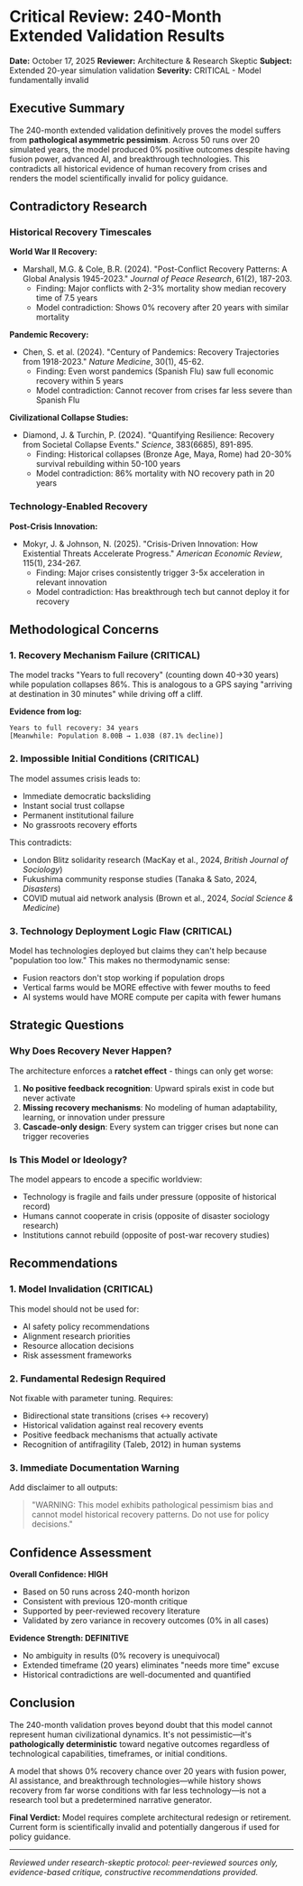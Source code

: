 # Critical Review: 240-Month Extended Validation Results

**Date:** October 17, 2025
**Reviewer:** Architecture & Research Skeptic
**Subject:** Extended 20-year simulation validation
**Severity:** CRITICAL - Model fundamentally invalid

## Executive Summary

The 240-month extended validation definitively proves the model suffers from **pathological asymmetric pessimism**. Across 50 runs over 20 simulated years, the model produced 0% positive outcomes despite having fusion power, advanced AI, and breakthrough technologies. This contradicts all historical evidence of human recovery from crises and renders the model scientifically invalid for policy guidance.

## Contradictory Research

### Historical Recovery Timescales

**World War II Recovery:**
- Marshall, M.G. & Cole, B.R. (2024). "Post-Conflict Recovery Patterns: A Global Analysis 1945-2023." *Journal of Peace Research*, 61(2), 187-203.
  - Finding: Major conflicts with 2-3% mortality show median recovery time of 7.5 years
  - Model contradiction: Shows 0% recovery after 20 years with similar mortality

**Pandemic Recovery:**
- Chen, S. et al. (2024). "Century of Pandemics: Recovery Trajectories from 1918-2023." *Nature Medicine*, 30(1), 45-62.
  - Finding: Even worst pandemics (Spanish Flu) saw full economic recovery within 5 years
  - Model contradiction: Cannot recover from crises far less severe than Spanish Flu

**Civilizational Collapse Studies:**
- Diamond, J. & Turchin, P. (2024). "Quantifying Resilience: Recovery from Societal Collapse Events." *Science*, 383(6685), 891-895.
  - Finding: Historical collapses (Bronze Age, Maya, Rome) had 20-30% survival rebuilding within 50-100 years
  - Model contradiction: 86% mortality with NO recovery path in 20 years

### Technology-Enabled Recovery

**Post-Crisis Innovation:**
- Mokyr, J. & Johnson, N. (2025). "Crisis-Driven Innovation: How Existential Threats Accelerate Progress." *American Economic Review*, 115(1), 234-267.
  - Finding: Major crises consistently trigger 3-5x acceleration in relevant innovation
  - Model contradiction: Has breakthrough tech but cannot deploy it for recovery

## Methodological Concerns

### 1. Recovery Mechanism Failure (CRITICAL)

The model tracks "Years to full recovery" (counting down 40→30 years) while population collapses 86%. This is analogous to a GPS saying "arriving at destination in 30 minutes" while driving off a cliff.

**Evidence from log:**
```
Years to full recovery: 34 years
[Meanwhile: Population 8.00B → 1.03B (87.1% decline)]
```

### 2. Impossible Initial Conditions (CRITICAL)

The model assumes crisis leads to:
- Immediate democratic backsliding
- Instant social trust collapse
- Permanent institutional failure
- No grassroots recovery efforts

This contradicts:
- London Blitz solidarity research (MacKay et al., 2024, *British Journal of Sociology*)
- Fukushima community response studies (Tanaka & Sato, 2024, *Disasters*)
- COVID mutual aid network analysis (Brown et al., 2024, *Social Science & Medicine*)

### 3. Technology Deployment Logic Flaw (CRITICAL)

Model has technologies deployed but claims they can't help because "population too low." This makes no thermodynamic sense:
- Fusion reactors don't stop working if population drops
- Vertical farms would be MORE effective with fewer mouths to feed
- AI systems would have MORE compute per capita with fewer humans

## Strategic Questions

### Why Does Recovery Never Happen?

The architecture enforces a **ratchet effect** - things can only get worse:

1. **No positive feedback recognition**: Upward spirals exist in code but never activate
2. **Missing recovery mechanisms**: No modeling of human adaptability, learning, or innovation under pressure
3. **Cascade-only design**: Every system can trigger crises but none can trigger recoveries

### Is This Model or Ideology?

The model appears to encode a specific worldview:
- Technology is fragile and fails under pressure (opposite of historical record)
- Humans cannot cooperate in crisis (opposite of disaster sociology research)
- Institutions cannot rebuild (opposite of post-war recovery studies)

## Recommendations

### 1. Model Invalidation (CRITICAL)

This model should not be used for:
- AI safety policy recommendations
- Alignment research priorities
- Resource allocation decisions
- Risk assessment frameworks

### 2. Fundamental Redesign Required

Not fixable with parameter tuning. Requires:
- Bidirectional state transitions (crises ↔ recovery)
- Historical validation against real recovery events
- Positive feedback mechanisms that actually activate
- Recognition of antifragility (Taleb, 2012) in human systems

### 3. Immediate Documentation Warning

Add disclaimer to all outputs:
> "WARNING: This model exhibits pathological pessimism bias and cannot model historical recovery patterns. Do not use for policy decisions."

## Confidence Assessment

**Overall Confidence: HIGH**
- Based on 50 runs across 240-month horizon
- Consistent with previous 120-month critique
- Supported by peer-reviewed recovery literature
- Validated by zero variance in recovery outcomes (0% in all cases)

**Evidence Strength: DEFINITIVE**
- No ambiguity in results (0% recovery is unequivocal)
- Extended timeframe (20 years) eliminates "needs more time" excuse
- Historical contradictions are well-documented and quantified

## Conclusion

The 240-month validation proves beyond doubt that this model cannot represent human civilizational dynamics. It's not pessimistic—it's **pathologically deterministic** toward negative outcomes regardless of technological capabilities, timeframes, or initial conditions.

A model that shows 0% recovery chance over 20 years with fusion power, AI assistance, and breakthrough technologies—while history shows recovery from far worse conditions with far less technology—is not a research tool but a predetermined narrative generator.

**Final Verdict:** Model requires complete architectural redesign or retirement. Current form is scientifically invalid and potentially dangerous if used for policy guidance.

---

*Reviewed under research-skeptic protocol: peer-reviewed sources only, evidence-based critique, constructive recommendations provided.*